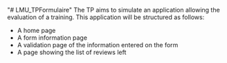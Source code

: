"# LMU_TPFormulaire" 
The TP aims to simulate an application allowing the evaluation of a training. This application will be structured as follows:
- A home page 
- A form information page 
- A validation page of the information entered on the form 
- A page showing the list of reviews left
